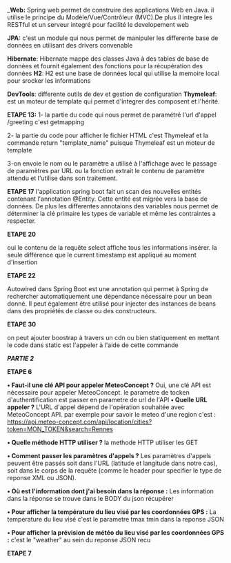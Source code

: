 _**Web:**
Spring web permet de construire des applications Web en Java. il utilise
le principe du Modèle/Vue/Contrôleur (MVC).De plus il integre les RESTful et un serveur 
integré pour facilité le developement web

**JPA:** 
c'est un module qui nous permet de manipuler les differente base de données en utilisant 
des drivers convenable

**Hibernate**:
Hibernate mappe des classes Java à des tables de base de données et fournit également 
des fonctions pour la récupération des données
**H2**:
H2 est une base de données local qui utilise la memoire local pour srocker les informations 

**DevTools**: 
differente outils de dev et gestion de configuration
**Thymeleaf**:
est un moteur de template qui permet d'integrer des composent et l'hérité.

**ETAPE 13:**
1- la partie du code qui nous permet de paramétré l'url d'appel /greeting c'est getmapping

2- la partie du  code pour afficher le fichier HTML c'est Thymeleaf et la commande return "template_name"
puisque Thymeleaf est un moteur de template

3-on envoie le nom ou le paramètre a utilisé à l'affichage avec le passage de paramètres par URL
ou la fonction extrait le contenu de paramètre attendu et l'utilise dans son traitement.

**ETAPE 17**
l'application spring boot fait un scan des nouvelles entités contenant l'annotation @Entity.
Cette entité est migrée vers la base de données.
De plus les differentes annotaions des variables nous permet de déterminer la clé primaire
les types de variable et même les contraintes a respecter.

**ETAPE 20**

oui le contenu de la requête select affiche tous les informations insérer.
la seule différence que le current timestamp est appliqué au moment d'insertion

**ETAPE 22**

Autowired dans Spring Boot est une annotation qui permet à Spring de rechercher automatiquement une dépendance nécessaire pour un bean donné.
Il peut également être utilisé pour injecter des instances de beans dans des propriétés de classe ou des constructeurs.

**ETAPE 30**

on peut ajouter boostrap à travers un cdn ou bien statiquement en mettant le code dans static est l'appeler à l'aide de cette commande<link th:href = "@{/css/bootstrap.min (3).css}" rel="stylesheet">  


_**PARTIE 2**_

**ETAPE 6**

**• Faut-il une clé API pour appeler MeteoConcept ?**
Oui, une clé API est nécessaire pour appeler MeteoConcept.
le parametre de tocken d'authentification est passer en parametre de url de l'API
**• Quelle URL appeler ?**
L'URL d'appel dépend de l'opération souhaitée avec MeteoConcept API.
par exemple pour savoir le meteo d'une region c'est :
https://api.meteo-concept.com/api/location/cities?token=MON_TOKEN&search=Rennes

**• Quelle méthode HTTP utiliser ?**
la methode HTTP utiliser les GET

**• Comment passer les paramètres d'appels ?**
Les paramètres d'appels peuvent être passés soit dans l'URL
(latitude et langitude dans notre cas), soit dans 
le corps de la requête (comme le header pour 
specifier le type de reponse XML ou JSON). 

**• Où est l'information dont j'ai besoin dans la réponse :**
Les information dans la réponse se trouve dans le BODY du json
récupérer

**• Pour afficher la température du lieu visé par les coordonnées GPS :**
La temperature du lieu visé c'est le parametre tmax tmin dans la reponse JSON

**• Pour afficher la prévision de météo du lieu visé par les coordonnées GPS :**
c'est le "weather" au sein du reponse JSON recu

**ETAPE 7**



